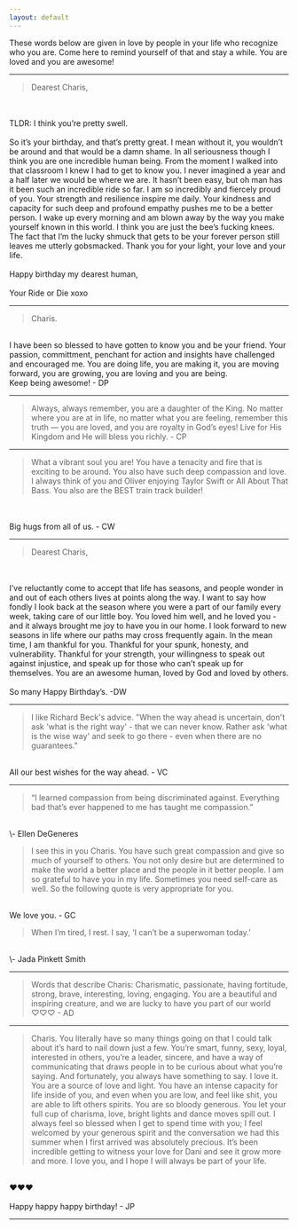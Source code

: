 ```yaml
---
layout: default
---
```


These words below are given in love by people in your life who recognize who you are.  Come here to remind yourself of that and stay a while.  You are loved and you are awesome!

* * *

>Dearest Charis,
<br>
<br>
TLDR: I think you’re pretty swell.
<br>
<br>
So it’s your birthday, and that’s pretty great. I mean without it, you wouldn’t be around and that would be a damn shame. In all seriousness though I think you are one incredible human being. From the moment I walked into that classroom I knew I had to get to know you. I never imagined a year and a half later we would be where we are. It hasn’t been easy, but oh man has it been such an incredible ride so far. I am so incredibly and fiercely proud of you. Your strength and resilience inspire me daily. Your kindness and capacity for such deep and profound empathy pushes me to be a better person. I wake up every morning and am blown away by the way you make yourself known in this world. I think you are just the bee’s fucking knees. The fact that I’m the lucky shmuck that gets to be your forever person still leaves me utterly gobsmacked. Thank you for your light, your love and your life.
<br>
<br>
Happy birthday my dearest human,
<br>
<br>
Your Ride or Die xoxo

* * *

>Charis.  
<br>
I have been so blessed to have gotten to know you and be your friend.  Your passion, committment, penchant for action and insights have challenged and encouraged me.  You are doing life, you are making it, you are moving forward, you are growing, you are loving and you are being.  
<br>
Keep being awesome! - DP

* * *

>Always, always remember, you are a daughter of the King. No matter where you are at in life, no matter what you are feeling, remember this truth — you are loved, and you are royalty in God’s eyes! Live for His Kingdom and He will bless you richly. - CP

* * *

>What a vibrant soul you are! You have a tenacity and fire that is exciting to be around. You also have such deep compassion and love. I always think of you and Oliver enjoying Taylor Swift or All About That Bass. You also are the BEST train track builder!
<br>
<br>
Big hugs from all of us. - CW

* * *

>Dearest Charis,
<br>
<br>
I’ve reluctantly come to accept that life has seasons, and people wonder in and out of each others lives at points along the way. I want to say how fondly I look back at the season where you were a part of our family every week, taking care of our little boy. You loved him well, and he loved you - and it always brought me joy to have you in our home. I look forward to new seasons in life where our paths may cross frequently again. In the mean time, I am thankful for you. Thankful for your spunk, honesty, and vulnerability. Thankful for your strength, your willingness to speak out against injustice, and speak up for those who can’t speak up for themselves. You are an awesome human, loved by God and loved by others.
<br>
<br>
So many Happy Birthday’s. -DW

* * *

>I like Richard Beck's advice.  "When the way ahead is uncertain, don't ask 'what is the right way' - that we can never know.  Rather ask 'what is the wise way' and seek to go there - even when there are no guarantees."  
<br>
All our best wishes for the way ahead. - VC

* * *

>“I learned compassion from being discriminated against. Everything bad that’s ever happened to me has taught me compassion.”
<br>
\- Ellen DeGeneres

>I see this in you Charis.  You have such great compassion and give so much of yourself to others.  You not only desire but are determined to make the world a better place and the people in it better people.  I am so grateful to have you in my life.  Sometimes you need self-care as well.  So the following quote is very appropriate for you.  
<br>
We love you.  - GC

>When I’m tired, I rest. I say, ‘I can’t be a superwoman today.’
<br>
\- Jada Pinkett Smith

* * *

>Words that describe Charis:  Charismatic, passionate, having fortitude, strong, brave, interesting, loving, engaging. You are a beautiful and inspiring creature, and we are lucky to have you part of our world  ♡♡♡ - AD

* * *

>Charis.
You literally have so many things going on that I could talk about it’s hard to nail down just a few. You’re smart, funny, sexy, loyal, interested in others, you’re a leader, sincere, and have a way of communicating that draws people in to be curious about what you’re saying. And fortunately, you always have something to say. I love it. You are a source of love and light. You have an intense capacity for life inside of you, and even when you are low, and feel like shit, you are able to lift others spirits. You are so bloody generous. You let your full cup of charisma, love, bright lights and dance moves spill out.  I always feel so blessed when I get to spend time with you; I feel welcomed by your generous spirit and the conversation we had this summer when I first arrived was absolutely precious. It’s been incredible getting to witness your love for Dani and see it grow more and more. I love you, and I hope I will always be part of your life.
<br>
❤️❤️❤️
<br>
<br>
Happy happy happy birthday! - JP

* * *
<br>
